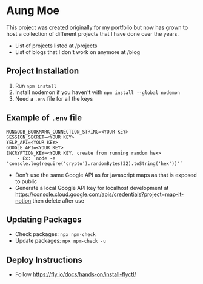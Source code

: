 # Aung Moe

This project was created originally for my portfolio but now has grown to host a collection of different projects that I have done over the years. 

* List of projects listed at /projects
* List of blogs that I don't work on anymore at /blog

## Project Installation

1. Run `npm install`
2. Install nodemon if you haven't with `npm install --global nodemon`
3. Need a `.env` file for all the keys

## Example of `.env` file

```
MONGODB_BOOKMARK_CONNECTION_STRING=<YOUR KEY>
SESSION_SECRET=<YOUR KEY>
YELP_API=<YOUR KEY>
GOOGLE_API=<YOUR KEY>
ENCRYPTION_KEY=<YOUR KEY, create from running random hex>
    - Ex: `node -e "console.log(require('crypto').randomBytes(32).toString('hex'))"`
```

* Don't use the same Google API as for javascript maps as that is exposed to public
* Generate a local Google API key for localhost development at https://console.cloud.google.com/apis/credentials?project=map-it-notion then delete after use

## Updating Packages

* Check packages: `npx npm-check`
* Update packages: `npx npm-check -u`

## Deploy Instructions

* Follow https://fly.io/docs/hands-on/install-flyctl/ 